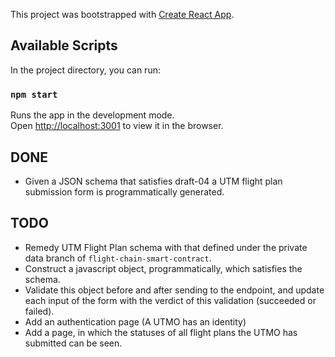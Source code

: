 This project was bootstrapped with [Create React App](https://github.com/facebook/create-react-app).

## Available Scripts

In the project directory, you can run:

### `npm start`

Runs the app in the development mode.\
Open [http://localhost:3001](http://localhost:3001) to view it in the browser.

## DONE

- Given a JSON schema that satisfies draft-04 a UTM flight plan submission form is programmatically generated.

## TODO

- Remedy UTM Flight Plan schema with that defined under the private data branch of `flight-chain-smart-contract`.
- Construct a javascript object, programmatically, which satisfies the schema.
- Validate this object before and after sending to the endpoint, and update each input of the form with the verdict of this validation (succeeded or failed).
- Add an authentication page (A UTMO has an identity)
- Add a page, in which the statuses of all flight plans the UTMO has submitted can be seen.

